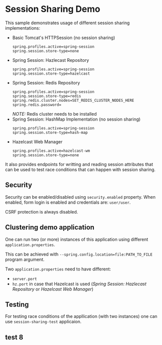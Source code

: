 # Session Sharing Demo

This sample demonstrates usage of different session sharing implementations:
* Basic Tomcat's HTTPSession (no session sharing)
  ```
  spring.profiles.active=spring-session
  spring.session.store-type=none
  ```
* Spring Session: Hazlecast Repository
  ```
  spring.profiles.active=spring-session
  spring.session.store-type=hazelcast
  ```
* Spring Session: Redis Repository
  ```
  spring.profiles.active=spring-session
  spring.session.store-type=redis
  spring.redis.cluster.nodes=SET_REDIS_CLUSTER_NODES_HERE
  spring.redis.password=
  ```
  *NOTE:* Redis cluster needs to be installed
* Spring Session: HashMap Implementation (no session sharing)
  ```
  spring.profiles.active=spring-session
  spring.session.store-type=hash-map
  ```
* Hazelcast Web Manager
  ```
  spring.profiles.active=hazelcast-wm
  spring.session.store-type=none
  ```

It also provides endpoints for writting and reading session attributes that can be used to test race conditions that can happen with session sharing.

## Security

Security can be enabled/disabled using `security.enabled` property.
When enabled, form login is enabled and credentials are: `user/user`.

CSRF protection is always disabled.

## Clustering demo application

One can run two (or more) instances of this application using different `application.properties`.

This can be achieved with `--spring.config.location=file:PATH_TO_FILE` program argument.

Two `application.properties` need to have different:

* `server.port`
* `hz.port` in case that Hazelcast is used (_Spring Session: Hazlecast Repository_ or _Hazelcast Web Manager_)

## Testing

For testing race conditions of the appllication (with two instances) one can use `session-sharing-test` applicaion.

## test 8
